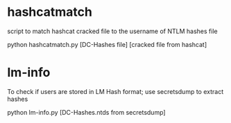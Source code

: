 # hashcatmatch
script to match hashcat cracked file to the username of NTLM hashes file

python hashcatmatch.py [DC-Hashes file] [cracked file from hashcat]

# lm-info

To check if users are stored in LM Hash format; use secretsdump to extract hashes

python lm-info.py [DC-Hashes.ntds from secretsdump]
